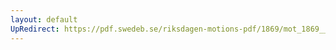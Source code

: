 ```yaml
---
layout: default
UpRedirect: https://pdf.swedeb.se/riksdagen-motions-pdf/1869/mot_1869__ak__00117/mot_1869__ak__00117_003.pdf
---
```

